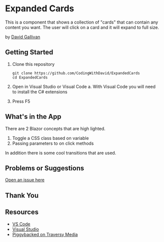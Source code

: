 # Expanded Cards

This is a component that shows a collection of "cards" that can contain any content you want. The user will click on a card and it will expand to full size. 

by [David Gallivan](http://twitter.com/CodingwithDavid)



## Getting Started

1. Clone this repository

   ```Command Line
   git clone https://github.com/CodingWithDavid/ExpandedCards
   cd ExpandedCards
   ```

1.	Open in Visual Studio or Visual Code
a.	With Visual Code you will need to install the C# extensions
2.	Press F5

## What's in the App

There are 2 Blazor concepts that are high lighted.
1. Toggle a CSS class based on variable
2. Passing parameters to on click methods

In addition there is some cool transitions that are used.



## Problems or Suggestions

[Open an issue here]( https://github.com/CodingWithDavid/ExpandedCards/issues)

## Thank You


## Resources

- [VS Code](https://code.visualstudio.com)
- [Visual Studio]( https://visualstudio.microsoft.com/)
- [Piggybacked on Traversy Media](https://www.youtube.com/c/TraversyMedia/featured)



